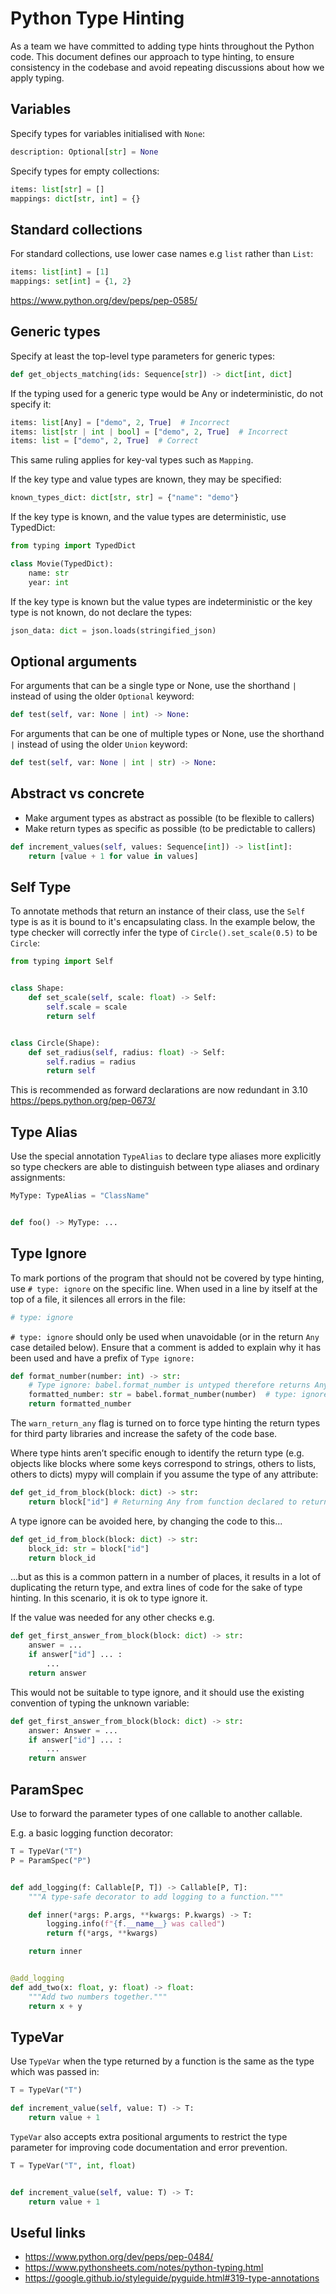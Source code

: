 # Python Type Hinting

As a team we have committed to adding type hints throughout the Python code. This document defines our approach to type hinting, to ensure consistency in the
codebase and avoid repeating discussions about how we apply typing.

## Variables

Specify types for variables initialised with `None`:

```python
description: Optional[str] = None
```

Specify types for empty collections:

```python
items: list[str] = []
mappings: dict[str, int] = {}
```

## Standard collections

For standard collections, use lower case names e.g `list` rather than `List`:

```python
items: list[int] = [1]
mappings: set[int] = {1, 2}
```

<https://www.python.org/dev/peps/pep-0585/>

## Generic types

Specify at least the top-level type parameters for generic types:

```python
def get_objects_matching(ids: Sequence[str]) -> dict[int, dict]
```

If the typing used for a generic type would be Any or indeterministic, do not specify it:

```python
items: list[Any] = ["demo", 2, True]  # Incorrect
items: list[str | int | bool] = ["demo", 2, True]  # Incorrect
items: list = ["demo", 2, True]  # Correct
```

This same ruling applies for key-val types such as `Mapping`.

If the key type and value types are known, they may be specified:

```python
known_types_dict: dict[str, str] = {"name": "demo"}
```

If the key type is known, and the value types are deterministic, use TypedDict:

```python
from typing import TypedDict

class Movie(TypedDict):
    name: str
    year: int
```

If the key type is known but the value types are indeterministic or the key type is not known, do not declare the types:

```python
json_data: dict = json.loads(stringified_json)
```

## Optional arguments

For arguments that can be a single type or None, use the shorthand `|` instead of using the older `Optional` keyword:

```python
def test(self, var: None | int) -> None:
```

For arguments that can be one of multiple types or None, use the shorthand `|` instead of using the older `Union` keyword:

```python
def test(self, var: None | int | str) -> None:
```

## Abstract vs concrete

- Make argument types as abstract as possible (to be flexible to callers)
- Make return types as specific as possible (to be predictable to callers)

```python
def increment_values(self, values: Sequence[int]) -> list[int]:
    return [value + 1 for value in values]
```

## Self Type

To annotate methods that return an instance of their class, use the `Self` type is as it is bound to it's encapsulating class. In the example below, the type
checker will correctly infer the type of `Circle().set_scale(0.5)` to be `Circle`:

```python
from typing import Self


class Shape:
    def set_scale(self, scale: float) -> Self:
        self.scale = scale
        return self


class Circle(Shape):
    def set_radius(self, radius: float) -> Self:
        self.radius = radius
        return self
```

This is recommended as forward declarations are now redundant in 3.10
<https://peps.python.org/pep-0673/>

## Type Alias

Use the special annotation `TypeAlias` to declare type aliases more explicitly so type checkers are able to distinguish between type aliases and ordinary
assignments:

```python
MyType: TypeAlias = "ClassName"


def foo() -> MyType: ...
```

## Type Ignore

To mark portions of the program that should not be covered by type hinting, use `# type: ignore` on the specific line. When used in a line by itself at the top
of a file, it silences all errors in the file:

```python
# type: ignore
```

`# type: ignore` should only be used when unavoidable (or in the return `Any` case detailed below).
Ensure that a comment is added to explain why it has been used and have a prefix of `Type ignore:`

```python
def format_number(number: int) -> str:
    # Type ignore: babel.format_number is untyped therefore returns Any.
    formatted_number: str = babel.format_number(number)  # type: ignore
    return formatted_number
```

The `warn_return_any` flag is turned on to force type hinting the return types for third party libraries and increase the safety of the code base.

Where type hints aren’t specific enough to identify the return type (e.g. objects like blocks where some keys correspond to strings,
others to lists, others to dicts) mypy will complain if you assume the type of any attribute:

```python
def get_id_from_block(block: dict) -> str:
    return block["id"] # Returning Any from function declared to return "str"
```

A type ignore can be avoided here, by changing the code to this...

```python
def get_id_from_block(block: dict) -> str:
    block_id: str = block["id"]
    return block_id
```

...but as this is a common pattern in a number of places, it results in a lot of duplicating the return type, and
extra lines of code for the sake of type hinting. In this scenario, it is ok to type ignore it.

If the value was needed for any other checks e.g.

```python
def get_first_answer_from_block(block: dict) -> str:
    answer = ...
    if answer["id"] ... :
        ...
    return answer
```

This would not be suitable to type ignore, and it should use the existing convention of typing the unknown variable:

```python
def get_first_answer_from_block(block: dict) -> str:
    answer: Answer = ...
    if answer["id"] ... :
        ...
    return answer
```

## ParamSpec

Use to forward the parameter types of one callable to another callable.

E.g. a basic logging function decorator:

```python
T = TypeVar("T")
P = ParamSpec("P")


def add_logging(f: Callable[P, T]) -> Callable[P, T]:
    """A type-safe decorator to add logging to a function."""

    def inner(*args: P.args, **kwargs: P.kwargs) -> T:
        logging.info(f"{f.__name__} was called")
        return f(*args, **kwargs)

    return inner


@add_logging
def add_two(x: float, y: float) -> float:
    """Add two numbers together."""
    return x + y
```

## TypeVar

Use `TypeVar` when the type returned by a function is the same as the type which was passed in:

```python
T = TypeVar("T")

def increment_value(self, value: T) -> T:
    return value + 1
```

`TypeVar` also accepts extra positional arguments to restrict the type parameter for improving code documentation and error prevention.

```python
T = TypeVar("T", int, float)


def increment_value(self, value: T) -> T:
    return value + 1
```

## Useful links

- <https://www.python.org/dev/peps/pep-0484/>
- <https://www.pythonsheets.com/notes/python-typing.html>
- <https://google.github.io/styleguide/pyguide.html#319-type-annotations>
